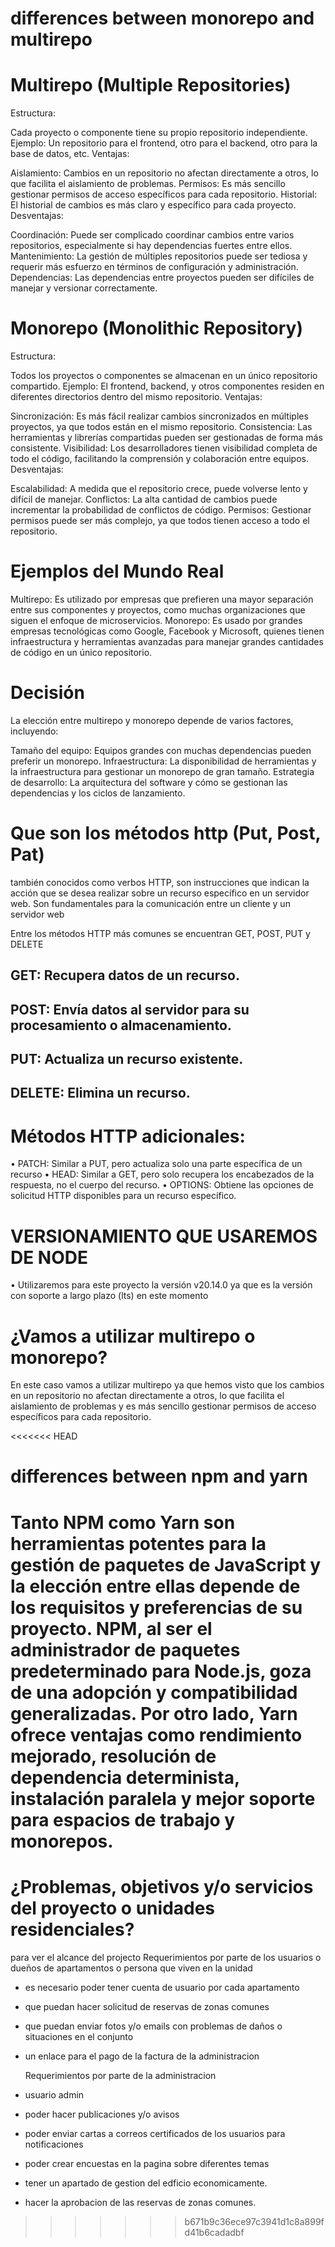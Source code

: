 # differences between monorepo and multirepo

# Multirepo (Multiple Repositories)
Estructura:

Cada proyecto o componente tiene su propio repositorio independiente.
Ejemplo: Un repositorio para el frontend, otro para el backend, otro para la base de datos, etc.
Ventajas: 

Aislamiento: Cambios en un repositorio no afectan directamente a otros, lo que facilita el aislamiento de problemas.
Permisos: Es más sencillo gestionar permisos de acceso específicos para cada repositorio.
Historial: El historial de cambios es más claro y específico para cada proyecto.
Desventajas:

Coordinación: Puede ser complicado coordinar cambios entre varios repositorios, especialmente si hay dependencias fuertes entre ellos.
Mantenimiento: La gestión de múltiples repositorios puede ser tediosa y requerir más esfuerzo en términos de configuración y administración.
Dependencias: Las dependencias entre proyectos pueden ser difíciles de manejar y versionar correctamente.




# Monorepo (Monolithic Repository)
Estructura:

Todos los proyectos o componentes se almacenan en un único repositorio compartido.
Ejemplo: El frontend, backend, y otros componentes residen en diferentes directorios dentro del mismo repositorio.
Ventajas:

Sincronización: Es más fácil realizar cambios sincronizados en múltiples proyectos, ya que todos están en el mismo repositorio.
Consistencia: Las herramientas y librerías compartidas pueden ser gestionadas de forma más consistente.
Visibilidad: Los desarrolladores tienen visibilidad completa de todo el código, facilitando la comprensión y colaboración entre equipos.
Desventajas:

Escalabilidad: A medida que el repositorio crece, puede volverse lento y difícil de manejar.
Conflictos: La alta cantidad de cambios puede incrementar la probabilidad de conflictos de código.
Permisos: Gestionar permisos puede ser más complejo, ya que todos tienen acceso a todo el repositorio.


# Ejemplos del Mundo Real
Multirepo: Es utilizado por empresas que prefieren una mayor separación entre sus componentes y proyectos, como muchas organizaciones que siguen el enfoque de microservicios.
Monorepo: Es usado por grandes empresas tecnológicas como Google, Facebook y Microsoft, quienes tienen infraestructura y herramientas avanzadas para manejar grandes cantidades de código en un único repositorio.

# Decisión
La elección entre multirepo y monorepo depende de varios factores, incluyendo:

Tamaño del equipo: Equipos grandes con muchas dependencias pueden preferir un monorepo.
Infraestructura: La disponibilidad de herramientas y la infraestructura para gestionar un monorepo de gran tamaño.
Estrategia de desarrollo: La arquitectura del software y cómo se gestionan las dependencias y los ciclos de lanzamiento.


# Que son los métodos http (Put, Post, Pat)


también conocidos como verbos HTTP, son instrucciones que indican la acción que se desea realizar sobre un recurso específico en un servidor web. Son fundamentales para la comunicación entre un cliente y un servidor web

Entre los métodos HTTP más comunes se encuentran GET, POST, PUT y DELETE
## GET: Recupera datos de un recurso.
## POST: Envía datos al servidor para su procesamiento o almacenamiento.
## PUT: Actualiza un recurso existente.
## DELETE: Elimina un recurso.


# Métodos HTTP adicionales:

•	PATCH: Similar a PUT, pero actualiza solo una parte específica de un recurso
•	HEAD: Similar a GET, pero solo recupera los encabezados de la respuesta, no el cuerpo del recurso.
•	OPTIONS: Obtiene las opciones de solicitud HTTP disponibles para un recurso específico.




# VERSIONAMIENTO QUE USAREMOS DE NODE


•	Utilizaremos para este proyecto la versión v20.14.0 ya que es la versión con soporte a largo plazo (lts) en este momento

# ¿Vamos a utilizar multirepo o monorepo?

En este caso vamos a utilizar multirepo ya que hemos visto que los cambios en un repositorio no afectan directamente a otros, lo que facilita el aislamiento de problemas  y es más sencillo gestionar permisos de acceso específicos para cada repositorio.

<<<<<<< HEAD


# differences between npm and yarn


Tanto NPM como Yarn son herramientas potentes para la gestión de paquetes de JavaScript y la elección entre ellas depende de los requisitos y preferencias de su proyecto. NPM, al ser el administrador de paquetes predeterminado para Node.js, goza de una adopción y compatibilidad generalizadas. Por otro lado, Yarn ofrece ventajas como rendimiento mejorado, resolución de dependencia determinista, instalación paralela y mejor soporte para espacios de trabajo y monorepos.
=======
# ¿Problemas, objetivos y/o servicios del proyecto o unidades residenciales?
para ver el alcance del projecto 
  Requerimientos por parte de los usuarios o dueños de apartamentos o persona que viven en la unidad
- es necesario poder tener cuenta de usuario por cada apartamento
- que puedan hacer solicitud de reservas de zonas comunes
- que puedan enviar fotos y/o emails con problemas de daños o situaciones en el conjunto
- un enlace para el pago de la factura de la administracion


  Requerimientos por parte de la administracion
- usuario admin
- poder hacer publicaciones y/o avisos
- poder enviar cartas a correos certificados de los usuarios para notificaciones
- poder crear encuestas en la pagina sobre diferentes temas
- tener un apartado de gestion del edficio economicamente.
- hacer la aprobacion de las reservas de zonas comunes.
>>>>>>> b671b9c36ece97c3941d1c8a899fd41b6cadadbf
